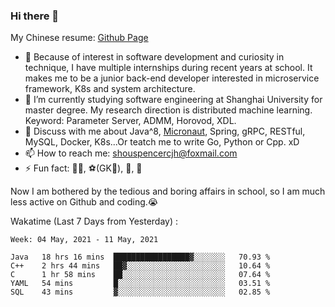 ### Hi there 👋

My Chinese resume: [Github Page](https://spencercjh.github.io/resume/)

- 🔭 Because of interest in software development and curiosity in technique, I have multiple internships during recent years at school. It makes me to be a junior back-end developer interested in microservice framework, K8s and system architecture.
- 🌱 I’m currently studying software engineering at Shanghai University for master degree. My research direction is distributed machine learning. Keyword: Parameter Server, ADMM, Horovod, XDL.
- 💬 Discuss with me about Java^8, [Micronaut](http://micronaut.io/), Spring, gRPC, RESTful, MySQL, Docker, K8s...Or teatch me to write Go, Python or Cpp. xD
- 📫 How to reach me: shouspencercjh@foxmail.com
- ⚡ Fun fact: 🚴‍♂️, ⚽(GK🥅), 🏓, 🏸

Now I am bothered by the tedious and boring affairs in school, so I am much less active on Github and coding.😭

Wakatime (Last 7 Days from Yesterday) :

<!--START_SECTION:waka-->
```text
Week: 04 May, 2021 - 11 May, 2021

Java   18 hrs 16 mins  █████████████████▓░░░░░░░   70.93 % 
C++    2 hrs 44 mins   ██▓░░░░░░░░░░░░░░░░░░░░░░   10.64 % 
C      1 hr 58 mins    ██░░░░░░░░░░░░░░░░░░░░░░░   07.64 % 
YAML   54 mins         █░░░░░░░░░░░░░░░░░░░░░░░░   03.51 % 
SQL    43 mins         ▓░░░░░░░░░░░░░░░░░░░░░░░░   02.85 % 
```
<!--END_SECTION:waka-->
